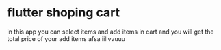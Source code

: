 # flutter shoping cart
 in this app you can select items and add items in cart and you will get the total price of your add items
afsa iillvvuuu